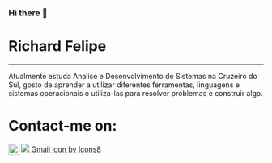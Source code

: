 ### Hi there 👋


# Richard Felipe <br>
<hr>

Atualmente estuda Analise e Desenvolvimento de Sistemas na Cruzeiro do Sul, gosto de aprender a utilizar diferentes ferramentas, linguagens e sistemas operacionais e utiliza-las para resolver problemas e construir algo. 


# Contact-me on:<br>

<a target="_blank" href="https://www.linkedin.com/in/richard-felipe-da-silva-oliveira-1ab55a135/">
 <img src="https://img.icons8.com/fluent/48/000000/linkedin.png"/>
</a>
<a target="_blank" href="https://api.whatsapp.com/send?phone=5511946348130">
  <img align="left" alt="Whatsapp" width="22px" src="https://cdn.jsdelivr.net/npm/simple-icons@v3/icons/whatsapp.svg" />
</a>

<a target="_blank" href="mailto:richardfelipe.rfo@gmail.com">
  <a href="https://icons8.com/icon/qyRpAggnV0zH/gmail">Gmail icon by Icons8</a>
</a>



